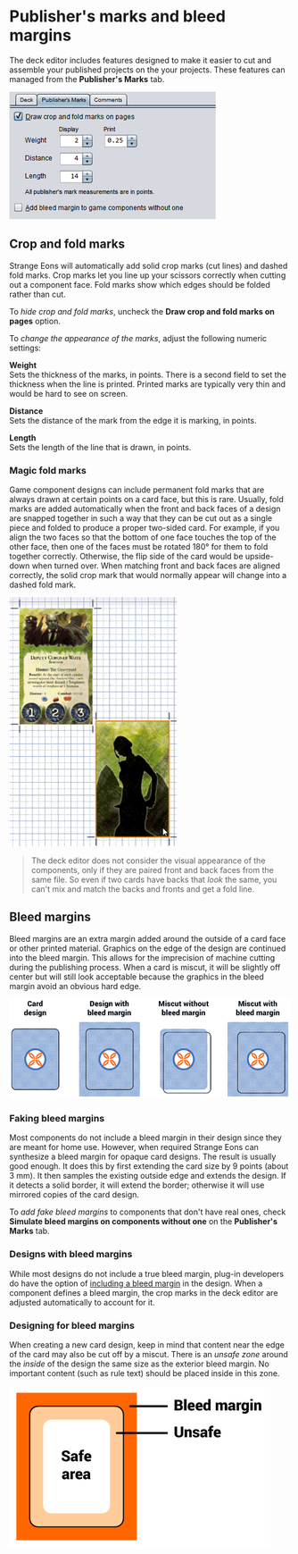 # Publisher's marks and bleed margins

The deck editor includes features designed to make it easier to cut and assemble your published projects on the your projects. These features can managed from the **Publisher's Marks** tab.

![the Publisher's Marks tab](images/deck-pubmarks.png)

## Crop and fold marks

Strange Eons will automatically add solid crop marks (cut lines) and dashed fold marks. Crop marks let you line up your scissors correctly when cutting out a component face. Fold marks show which edges should be folded rather than cut.

To *hide crop and fold marks*, uncheck the **Draw crop and fold marks on pages** option.

To *change the appearance of the marks*, adjust the following numeric settings:

**Weight**  
Sets the thickness of the marks, in points. There is a second field to set the thickness when the line is printed. Printed marks are typically very thin and would be hard to see on screen.

**Distance**  
Sets the distance of the mark from the edge it is marking, in points.

**Length**  
Sets the length of the line that is drawn, in points.

### Magic fold marks

Game component designs can include permanent fold marks that are always drawn at certain points on a card face, but this is rare. Usually, fold marks are added automatically when the front and back faces of a design are snapped together in such a way that they can be cut out as a single piece and folded to produce a proper two-sided card. For example, if you align the two faces so that the bottom of one face touches the top of the other face, then one of the faces must be rotated 180° for them to fold together correctly. Otherwise, the flip side of the card would be upside-down when turned over. When matching front and back faces are aligned correctly, the solid crop mark that would normally appear will change into a dashed fold mark.

![matching up front and back faces of a card](images/deck-magic-fold.gif)

> The deck editor does not consider the visual appearance of the components, only if they are paired front and back faces from the same file. So even if two cards have backs that *look* the same, you can't mix and match the backs and fronts and get a fold line.

## Bleed margins

Bleed margins are an extra margin added around the outside of a card face or other printed material. Graphics on the edge of the design are continued into the bleed margin. This allows for the imprecision of machine cutting during the publishing process. When a card is miscut, it will be slightly off center but will still look acceptable because the graphics in the bleed margin avoid an obvious hard edge.

![a bleed margin prevents a miscut card from having hard white edges](images/bleed-margin.png)

### Faking bleed margins

Most components do not include a bleed margin in their design since they are meant for home use. However, when required Strange Eons can synthesize a bleed margin for opaque card designs. The result is usually good enough. It does this by first extending the card size by 9 points (about 3&nbsp;mm). It then samples the existing outside edge and extends the design. If it detects a solid border, it will extend the border; otherwise it will use mirrored copies of the card design.

To *add fake bleed margins* to components that don't have real ones, check **Simulate bleed margins on components without one** on the **Publisher's Marks** tab.

### Designs with bleed margins

While most designs do not include a true bleed margin, plug-in developers do have the option of [including a bleed margin](dm-diy-bleed-margins.md) in the design. When a component defines a bleed margin, the crop marks in the deck editor are adjusted automatically to account for it.

### Designing for bleed margins

When creating a new card design, keep in mind that content near the edge of the card may also be cut off by a miscut. There is an *unsafe zone* around the *inside* of the design the same size as the exterior bleed margin. No important content (such as rule text) should be placed inside in this zone.

![diagram of the unsafe area on the inside border of a design](images/deck-unsafe-area.png)
